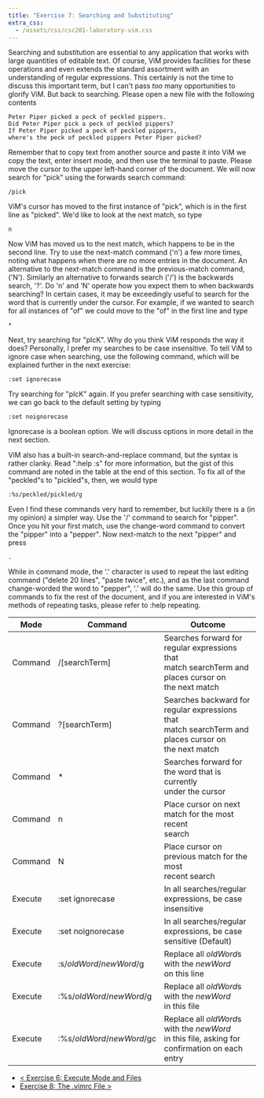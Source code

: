 ```yaml
---
title: "Exercise 7: Searching and Substituting"
extra_css:
  - /assets/css/csc201-laboratory-vim.css
---
```

Searching and substitution are essential to any application that works with large quantities of editable text. Of course, ViM provides facilities for these operations and even extends the standard assortment with an understanding of regular expressions. This certainly is not the time to discuss this important term, but I can't pass <em>too</em> many opportunities to glorify ViM. But back to searching. Please open a new file with the following contents

    Peter Piper picked a peck of peckled pippers.
    Did Peter Piper pick a peck of peckled pippers?
    If Peter Piper picked a peck of peckled pippers,
    where's the peck of peckled pippers Peter Piper picked?

Remember that to copy text from another source and paste it into ViM we copy the text, enter insert mode, and then use the terminal to paste.  Please move the cursor to the upper left-hand corner of the document. We will now search for "pick" using the forwards search command:

    /pick

ViM's cursor has moved to the first instance of "pick", which is in the first line as "picked". We'd like to look at the next match, so type

    n

Now ViM has moved us to the next match, which happens to be in the second line. Try to use the next-match command ('n') a few more times, noting what happens when there are no more entries in the document. An alternative to the next-match command is the previous-match command, ('N'). Similarly an alternative to forwards search ('/') is the backwards search, '?'. Do 'n' and 'N' operate how you expect them to when backwards searching? In certain cases, it may be exceedingly useful to search for the word that is currently under the cursor. For example, if we wanted to search for all instances of "of" we could move to the "of" in the first line and type

    *

Next, try searching for "pIcK". Why do you think ViM responds the way it does? Personally, I prefer my searches to be case insensitive. To tell ViM to ignore case when searching, use the following command, which will be explained further in the next exercise:

    :set ignorecase

Try searching for "pIcK" again. If you prefer searching with case sensitivity, we can go back to the default setting by typing

    :set noignorecase

Ignorecase is a boolean option. We will discuss options in more detail in the next section.

ViM also has a built-in search-and-replace command, but the syntax is rather clanky. Read ":help :s" for more information, but the gist of this command are noted in the table at the end of this section. To fix all of the "peckled"s to "pickled"s, then, we would type
    
    :%s/peckled/pickled/g

Even I find these commands very hard to remember, but luckily there is a (in my opinion) a simpler way. Use the '/' command to search for "pipper". Once you hit your first match, use the change-word command to convert the "pipper" into a "pepper". Now next-match to the next "pipper" and press

    .

While in command mode, the '.' character is used to repeat the last editing command ("delete 20 lines", "paste twice", etc.), and as the last command change-worded the word to "pepper", '.' will do the same. Use this group of commands to fix the rest of the document, and if you are interested in ViM's methods of repeating tasks, please refer to :help repeating.

 Mode | Command | Outcome
------|---------|---------
Command | /[searchTerm] | Searches forward for regular expressions that<br /> match searchTerm and places cursor on<br /> the next match
Command | ?[searchTerm] | Searches backward for regular expressions that<br /> match searchTerm and places cursor on<br /> the next match
Command | * | Searches forward for the word that is currently<br /> under the cursor
Command | n | Place cursor on next match for the most recent<br /> search
Command | N | Place cursor on previous match for the most<br /> recent search
Execute | :set ignorecase | In all searches/regular expressions, be case<br /> insensitive
Execute | :set noignorecase | In all searches/regular expressions, be case<br /> sensitive (Default)
Execute | :s/*oldWord*/*newWord*/g | Replace all *oldWord*s with the *newWord*<br /> on this line
Execute | :%s/*oldWord*/*newWord*/g | Replace all *oldWord*s with the *newWord*<br /> in this file
Execute | :%s/*oldWord*/*newWord*/gc | Replace all *oldWord*s with the *newWord*<br /> in this file, asking for confirmation on each entry

- [&lt; Exercise 6: Execute Mode and Files](../exercise-6-execute-mode-files)
- [Exercise 8: The .vimrc File &gt;](../exercise-8-vimrc-file)
